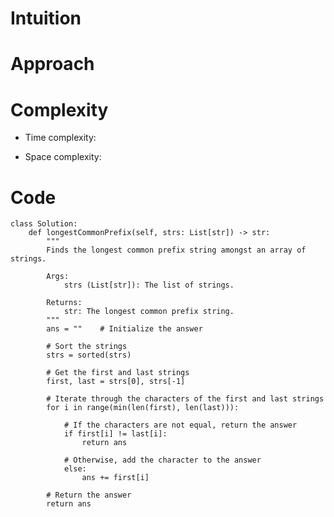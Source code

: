 # Intuition

<!-- Describe your first thoughts on how to solve this problem. -->

# Approach

<!-- Describe your approach to solving the problem. -->

# Complexity

- Time complexity:
<!-- Add your time complexity here, e.g. $$O(n)$$ -->

- Space complexity:
<!-- Add your space complexity here, e.g. $$O(n)$$ -->

# Code

```python3 []
class Solution:
    def longestCommonPrefix(self, strs: List[str]) -> str:
        """
        Finds the longest common prefix string amongst an array of strings.

        Args:
            strs (List[str]): The list of strings.

        Returns:
            str: The longest common prefix string.
        """
        ans = ""    # Initialize the answer

        # Sort the strings
        strs = sorted(strs)

        # Get the first and last strings
        first, last = strs[0], strs[-1]

        # Iterate through the characters of the first and last strings
        for i in range(min(len(first), len(last))):

            # If the characters are not equal, return the answer
            if first[i] != last[i]:
                return ans

            # Otherwise, add the character to the answer
            else:
                ans += first[i]

        # Return the answer
        return ans
```
